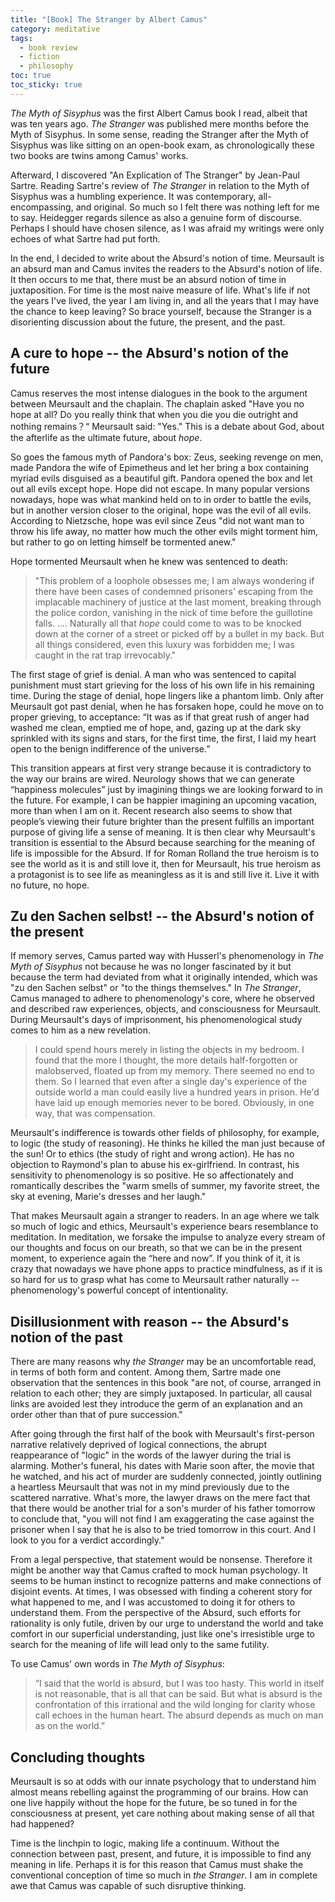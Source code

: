 ```yaml
---
title: "[Book] The Stranger by Albert Camus"
category: meditative
tags:
  - book review
  - fiction
  - philosophy
toc: true
toc_sticky: true
---
```


*The Myth of Sisyphus* was the first Albert Camus book I read, albeit that was ten years ago. *The Stranger* was published mere months before the Myth of Sisyphus. In some sense, reading the Stranger after the Myth of Sisyphus was like sitting on an open-book exam, as chronologically these two books are twins among Camus' works. 

Afterward, I discovered "An Explication of The Stranger" by Jean-Paul Sartre. Reading Sartre's review of *The Stranger* in relation to the Myth of Sisyphus was a humbling experience. It was contemporary, all-encompassing, and original. So much so I felt there was nothing left for me to say. Heidegger regards silence as also a genuine form of discourse. Perhaps I should have chosen silence, as I was afraid my writings were only echoes of what Sartre had put forth. 

In the end, I decided to write about the Absurd's notion of time. Meursault is an absurd man and Camus invites the readers to the Absurd's notion of life. It then occurs to me that, there must be an absurd notion of time in juxtaposition. For time is the most naive measure of life. What's life if not the years I've lived, the year I am living in, and all the years that I may have the chance to keep leaving? So brace yourself, because the Stranger is a disorienting discussion about the future, the present, and the past. 

## A cure to hope -- the Absurd's notion of the future

Camus reserves the most intense dialogues in the book to the argument between Meursault and the chaplain. The chaplain asked "Have you no hope at all? Do you really think that when you die you die outright and nothing remains？“ Meursault said: "Yes." This is a debate about God, about the afterlife as the ultimate future, about *hope*.

So goes the famous myth of Pandora's box: Zeus, seeking revenge on men, made Pandora the wife of Epimetheus and let her bring a box containing myriad evils disguised as a beautiful gift. Pandora opened the box and let out all evils except hope. Hope did not escape. In many popular versions nowadays, hope was what mankind held on to in order to battle the evils, but in another version closer to the original, hope was the evil of all evils. According to Nietzsche, hope was evil since Zeus "did not want man to throw his life away, no matter how much the other evils might torment him, but rather to go on letting himself be tormented anew." 

Hope tormented Meursault when he knew was sentenced to death:

>"This problem of a loophole obsesses me; I am always wondering if there have been cases of condemned prisoners' escaping from the implacable machinery of justice at the last moment, breaking through the police cordon, vanishing in the nick of time before the guillotine falls. .... Naturally all that *hope* could come to was to be knocked down at the corner of a street or picked off by a bullet in my back. But all things considered, even this luxury was forbidden me; I was caught in the rat trap irrevocably."

The first stage of grief is denial. A man who was sentenced to capital punishment must start grieving for the loss of his own life in his remaining time. During the stage of denial, hope lingers like a phantom limb. Only after Meursault got past denial, when he has forsaken hope, could he move on to proper grieving, to acceptance: “It was as if that great rush of anger had washed me clean, emptied me of hope, and, gazing up at the dark sky sprinkled with its signs and stars, for the first time, the first, I laid my heart open to the benign indifference of the universe.”

This transition appears at first very strange because it is contradictory to the way our brains are wired. Neurology shows that we can generate “happiness molecules” just by imagining things we are looking forward to in the future. For example, I can be happier imagining an upcoming vacation, more than when I am on it. Recent research also seems to show that people’s viewing their future brighter than the present fulfills an important purpose of giving life a sense of meaning. It is then clear why Meursault's transition is essential to the Absurd because searching for the meaning of life is impossible for the Absurd. If for Roman Rolland the true heroism is to see the world as it is and still love it, then for Meursault, his true heroism as a protagonist is to see life as meaningless as it is and still live it. Live it with no future, no hope.

## Zu den Sachen selbst! -- the Absurd's notion of the present

If memory serves, Camus parted way with Husserl's phenomenology in *The Myth of Sisyphus* not because he was no longer fascinated by it but because the term had deviated from what it originally intended, which was "zu den Sachen selbst" or "to the things themselves." In *The Stranger*, Camus managed to adhere to phenomenology's core, where he observed and described raw experiences, objects, and consciousness for Meursault. During Meursault's days of imprisonment, his phenomenological study comes to him as a new revelation.

> I could spend hours merely in listing the objects in my bedroom. I found that the more I thought, the more details half-forgotten or malobserved, floated up from my memory. There seemed no end to them. So I learned that even after a single day's experience of the outside world a man could easily live a hundred years in prison. He'd have laid up enough memories never to be bored. Obviously, in one way, that was compensation. 

Meursault's indifference is towards other fields of philosophy, for example, to logic (the study of reasoning). He thinks he killed the man just because of the sun! Or to ethics (the study of right and wrong action). He has no objection to Raymond's plan to abuse his ex-girlfriend. In contrast, his sensitivity to phenomenology is so positive. He so affectionately and romantically describes the "warm smells of summer, my favorite street, the sky at evening, Marie's dresses and her laugh."

That makes Meursault again a stranger to readers. In an age where we talk so much of logic and ethics, Meursault's experience bears resemblance to meditation. In meditation, we forsake the impulse to analyze every stream of our thoughts and focus on our breath, so that we can be in the present moment, to experience again the “here and now”. If you think of it, it is crazy that nowadays we have phone apps to practice mindfulness, as if it is so hard for us to grasp what has come to Meursault rather naturally -- phenomenology's powerful concept of intentionality. 


## Disillusionment with reason -- the Absurd's notion of the past

There are many reasons why *the Stranger* may be an uncomfortable read, in terms of both form and content. Among them, Sartre made one observation that the sentences in this book "are not, of course, arranged in relation to each other; they are simply juxtaposed. In particular, all causal links are avoided lest they introduce the germ of an explanation and an order other than that of pure succession."


After going through the first half of the book with Meursault's first-person narrative relatively deprived of logical connections, the abrupt reappearance of "logic" in the words of the lawyer during the trial is alarming. Mother's funeral, his dates with Marie soon after, the movie that he watched, and his act of murder are suddenly connected, jointly outlining a heartless  Meursault that was not in my mind previously due to the scattered narrative. What's more, the lawyer draws on the mere fact that that there would be another trial for a son's murder of his father tomorrow to conclude that, "you will not find I am exaggerating the case against the prisoner when I say that he is also to be tried tomorrow in this court. And I look to you for a verdict accordingly." 


From a legal perspective, that statement would be nonsense. Therefore it might be another way that Camus crafted to mock human psychology. It seems to be human instinct to recognize patterns and make connections of disjoint events. At times, I was obsessed with finding a coherent story for what happened to me, and I was accustomed to doing it for others to understand them. From the perspective of the Absurd, such efforts for rationality is only futile, driven by our urge to understand the world and take comfort in our superficial understanding, just like one's irresistible urge to search for the meaning of life will lead only to the same futility. 

To use Camus' own words in *The Myth of Sisyphus*:

>“I said that the world is absurd, but I was too hasty. This world in itself is not reasonable, that is all that can be said. But what is absurd is the confrontation of this irrational and the wild longing for clarity whose call echoes in the human heart. The absurd depends as much on man as on the world.”
 

## Concluding thoughts

Meursault is so at odds with our innate psychology that to understand him almost means rebelling against the programming of our brains. How can one live happily without the hope for the future, be so tuned in for the consciousness at present, yet care nothing about making sense of all that had happened?

Time is the linchpin to logic, making life a continuum. Without the connection between past, present, and future, it is impossible to find any meaning in life. Perhaps it is for this reason that Camus must shake the conventional conception of time so much in *the Stranger*. I am in complete awe that Camus was capable of such disruptive thinking.
